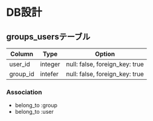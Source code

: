 # DB設計

## groups_usersテーブル

|Column|Type|Option|
|------|----|------|
|user_id|integer|null: false, foreign_key: true|
|group_id|intefer|null: false, foreign_key: true|

### Association
- belong_to :group
- belong_to :user